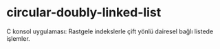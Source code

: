 # circular-doubly-linked-list
C konsol uygulaması: Rastgele indekslerle çift yönlü dairesel bağlı listede işlemler.
